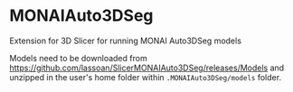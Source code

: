 # MONAIAuto3DSeg
Extension for 3D Slicer for running MONAI Auto3DSeg models

Models need to be downloaded from https://github.com/lassoan/SlicerMONAIAuto3DSeg/releases/Models and unzipped in the user's home folder within `.MONAIAuto3DSeg/models` folder.
